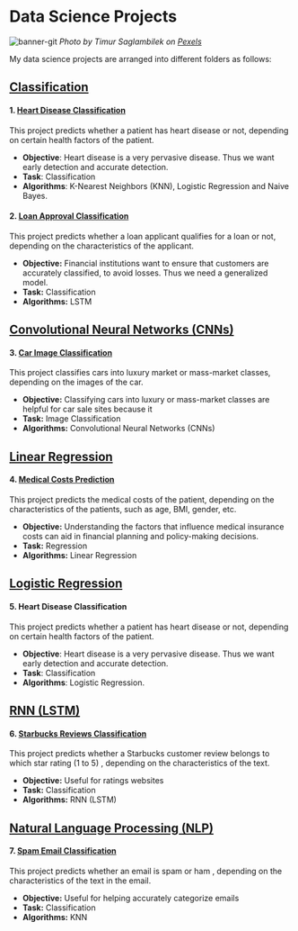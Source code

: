 # Data Science Projects
![banner-git](https://github.com/mkalirane/AnalyticsWriter.com/assets/114637891/ffab6bdd-f561-4082-9b71-a9601b104649)
*Photo by Timur Saglambilek on [Pexels](https://www.pexels.com/photo/analytics-text-185576/)*

My data science projects are arranged into different folders as follows:

## **[Classification](https://github.com/mkalirane/projects/tree/main/Classification)**

#### 1. [Heart Disease Classification](#)
 This project predicts whether a patient has heart disease or not, depending on certain health factors of the patient. 
- **Objective**: Heart disease is a very pervasive disease. Thus we want early detection and accurate detection.
- **Task**: Classification
- **Algorithms**: K-Nearest Neighbors (KNN), Logistic Regression and Naive Bayes.

#### 2. [Loan Approval Classification](#)
This project predicts whether a loan applicant qualifies for a loan or not, depending on the characteristics of the applicant.
- **Objective:** Financial institutions want to ensure that customers are accurately classified, to avoid losses. Thus we need a generalized model.
- **Task:** Classification
- **Algorithms:** LSTM

## **[Convolutional Neural Networks (CNNs)](https://github.com/mkalirane/projects/tree/main/CNN)**

#### 3. [Car Image Classification](#)
This project classifies cars into luxury market or mass-market classes, depending on the images of the car.
- **Objective:** Classifying cars into luxury or mass-market classes are helpful for car sale sites because it
- **Task:** Image Classification
- **Algorithms:** Convolutional Neural Networks (CNNs)
  
## **[Linear Regression](https://github.com/mkalirane/projects/tree/main/Linear%20Regression)** 

#### 4. [Medical Costs Prediction](#)
This project predicts the medical costs of the patient, depending on the characteristics of the patients, such as age, BMI, gender, etc.
- **Objective:** Understanding the factors that influence medical insurance costs can aid in financial planning and policy-making decisions.
- **Task:** Regression
- **Algorithms:** Linear Regression

## **[Logistic Regression](https://github.com/mkalirane/projects/tree/main/Logistic%20Regression)**

#### 5. Heart Disease Classification
 This project predicts whether a patient has heart disease or not, depending on certain health factors of the patient. 
- **Objective**: Heart disease is a very pervasive disease. Thus we want early detection and accurate detection.
- **Task**: Classification
- **Algorithms**: Logistic Regression.

## **[RNN (LSTM)](https://github.com/mkalirane/projects/tree/main/LSTM)**

#### 6. [Starbucks Reviews Classification](#)
This project predicts whether a Starbucks customer review belongs to which star rating (1 to 5) , depending on the characteristics of the text.
- **Objective:** Useful for ratings websites
- **Task:** Classification
- **Algorithms:** RNN (LSTM)

## **[Natural Language Processing (NLP)](https://github.com/mkalirane/projects/tree/main/Linear%20Regression)**

#### 7. [Spam Email Classification](#)
This project predicts whether an email is spam or ham , depending on the characteristics of the text in the email.
- **Objective:** Useful for helping accurately categorize emails
- **Task:** Classification
- **Algorithms:** KNN
